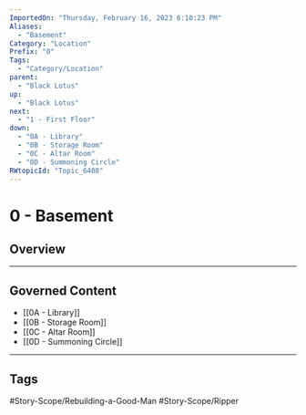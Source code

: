 ```yaml
---
ImportedOn: "Thursday, February 16, 2023 6:10:23 PM"
Aliases:
  - "Basement"
Category: "Location"
Prefix: "0"
Tags:
  - "Category/Location"
parent:
  - "Black Lotus"
up:
  - "Black Lotus"
next:
  - "1 - First Floor"
down:
  - "0A - Library"
  - "0B - Storage Room"
  - "0C - Altar Room"
  - "0D - Summoning Circle"
RWtopicId: "Topic_6408"
---
```

# 0 - Basement
## Overview
---
## Governed Content
- [[0A - Library]]
- [[0B - Storage Room]]
- [[0C - Altar Room]]
- [[0D - Summoning Circle]]


---
## Tags
#Story-Scope/Rebuilding-a-Good-Man #Story-Scope/Ripper

